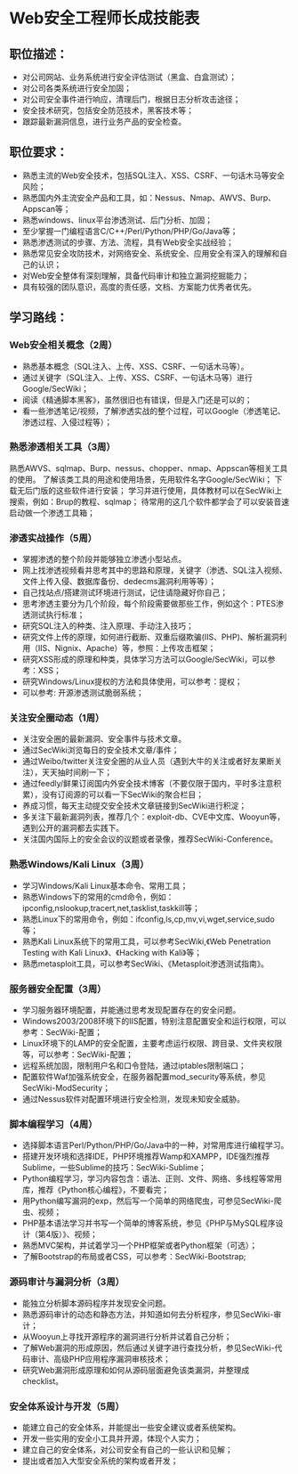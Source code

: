 <!--yml
category: web
date: 2022-07-01 00:00:00
-->

# Web安全工程师长成技能表

## 职位描述：

+ 对公司网站、业务系统进行安全评估测试（黑盒、白盒测试）；
+ 对公司各类系统进行安全加固；
+ 对公司安全事件进行响应，清理后门，根据日志分析攻击途径；
+ 安全技术研究，包括安全防范技术，黑客技术等；
+ 跟踪最新漏洞信息，进行业务产品的安全检查。

## 职位要求：

+ 熟悉主流的Web安全技术，包括SQL注入、XSS、CSRF、一句话木马等安全风险；
+ 熟悉国内外主流安全产品和工具，如：Nessus、Nmap、AWVS、Burp、Appscan等；
+ 熟悉windows、linux平台渗透测试、后门分析、加固；
+ 至少掌握一门编程语言C/C++/Perl/Python/PHP/Go/Java等；
+ 熟悉渗透测试的步骤、方法、流程，具有Web安全实战经验；
+ 熟悉常见安全攻防技术，对网络安全、系统安全、应用安全有深入的理解和自己的认识；
+ 对Web安全整体有深刻理解，具备代码审计和独立漏洞挖掘能力；
+ 具有较强的团队意识，高度的责任感，文档、方案能力优秀者优先。

## 学习路线：

### Web安全相关概念（2周）

+ 熟悉基本概念（SQL注入、上传、XSS、CSRF、一句话木马等）。
+ 通过关键字（SQL注入、上传、XSS、CSRF、一句话木马等）进行Google/SecWiki；
+ 阅读《精通脚本黑客》，虽然很旧也有错误，但是入门还是可以的；
+ 看一些渗透笔记/视频，了解渗透实战的整个过程，可以Google（渗透笔记、渗透过程、入侵过程等）；

### 熟悉渗透相关工具（3周）

熟悉AWVS、sqlmap、Burp、nessus、chopper、nmap、Appscan等相关工具的使用。
了解该类工具的用途和使用场景，先用软件名字Google/SecWiki；
下载无后门版的这些软件进行安装；
学习并进行使用，具体教材可以在SecWiki上搜索，例如：Brup的教程、sqlmap；
待常用的这几个软件都学会了可以安装音速启动做一个渗透工具箱；

### 渗透实战操作（5周）

+ 掌握渗透的整个阶段并能够独立渗透小型站点。
+ 网上找渗透视频看并思考其中的思路和原理，关键字（渗透、SQL注入视频、文件上传入侵、数据库备份、dedecms漏洞利用等等）；
+ 自己找站点/搭建测试环境进行测试，记住请隐藏好你自己；
+ 思考渗透主要分为几个阶段，每个阶段需要做那些工作，例如这个：PTES渗透测试执行标准；
+ 研究SQL注入的种类、注入原理、手动注入技巧；
+ 研究文件上传的原理，如何进行截断、双重后缀欺骗(IIS、PHP)、解析漏洞利用（IIS、Nignix、Apache）等，参照：上传攻击框架；
+ 研究XSS形成的原理和种类，具体学习方法可以Google/SecWiki，可以参考：XSS；
+ 研究Windows/Linux提权的方法和具体使用，可以参考：提权；
+ 可以参考: 开源渗透测试脆弱系统；

### 关注安全圈动态（1周）

+ 关注安全圈的最新漏洞、安全事件与技术文章。
+ 通过SecWiki浏览每日的安全技术文章/事件；
+ 通过Weibo/twitter关注安全圈的从业人员（遇到大牛的关注或者好友果断关注），天天抽时间刷一下；
+ 通过feedly/鲜果订阅国内外安全技术博客（不要仅限于国内，平时多注意积累），没有订阅源的可以看一下SecWiki的聚合栏目；
+ 养成习惯，每天主动提交安全技术文章链接到SecWiki进行积淀；
+ 多关注下最新漏洞列表，推荐几个：exploit-db、CVE中文库、Wooyun等，遇到公开的漏洞都去实践下。
+ 关注国内国际上的安全会议的议题或者录像，推荐SecWiki-Conference。

### 熟悉Windows/Kali Linux（3周）

+ 学习Windows/Kali Linux基本命令、常用工具；
+ 熟悉Windows下的常用的cmd命令，例如：ipconfig,nslookup,tracert,net,tasklist,taskkill等；
+ 熟悉Linux下的常用命令，例如：ifconfig,ls,cp,mv,vi,wget,service,sudo等；
+ 熟悉Kali Linux系统下的常用工具，可以参考SecWiki,《Web Penetration Testing with Kali Linux》、《Hacking with Kali》等；
+ 熟悉metasploit工具，可以参考SecWiki、《Metasploit渗透测试指南》。

### 服务器安全配置（3周）

+ 学习服务器环境配置，并能通过思考发现配置存在的安全问题。
+ Windows2003/2008环境下的IIS配置，特别注意配置安全和运行权限，可以参考：SecWiki-配置；
+ Linux环境下的LAMP的安全配置，主要考虑运行权限、跨目录、文件夹权限等，可以参考：SecWiki-配置；
+ 远程系统加固，限制用户名和口令登陆，通过iptables限制端口；
+ 配置软件Waf加强系统安全，在服务器配置mod_security等系统，参见SecWiki-ModSecurity；
+ 通过Nessus软件对配置环境进行安全检测，发现未知安全威胁。

### 脚本编程学习（4周）

+ 选择脚本语言Perl/Python/PHP/Go/Java中的一种，对常用库进行编程学习。
+ 搭建开发环境和选择IDE，PHP环境推荐Wamp和XAMPP，IDE强烈推荐Sublime，一些Sublime的技巧：SecWiki-Sublime；
+ Python编程学习，学习内容包含：语法、正则、文件、网络、多线程等常用库，推荐《Python核心编程》，不要看完；
+ 用Python编写漏洞的exp，然后写一个简单的网络爬虫，可参见SecWiki-爬虫、视频；
+ PHP基本语法学习并书写一个简单的博客系统，参见《PHP与MySQL程序设计（第4版）》、视频；
+ 熟悉MVC架构，并试着学习一个PHP框架或者Python框架（可选）；
+ 了解Bootstrap的布局或者CSS，可以参考：SecWiki-Bootstrap;

### 源码审计与漏洞分析（3周）

+ 能独立分析脚本源码程序并发现安全问题。
+ 熟悉源码审计的动态和静态方法，并知道如何去分析程序，参见SecWiki-审计；
+ 从Wooyun上寻找开源程序的漏洞进行分析并试着自己分析；
+ 了解Web漏洞的形成原因，然后通过关键字进行查找分析，参见SecWiki-代码审计、高级PHP应用程序漏洞审核技术；
+ 研究Web漏洞形成原理和如何从源码层面避免该类漏洞，并整理成checklist。

### 安全体系设计与开发（5周）


+ 能建立自己的安全体系，并能提出一些安全建议或者系统架构。
+ 开发一些实用的安全小工具并开源，体现个人实力；
+ 建立自己的安全体系，对公司安全有自己的一些认识和见解；
+ 提出或者加入大型安全系统的架构或者开发；
